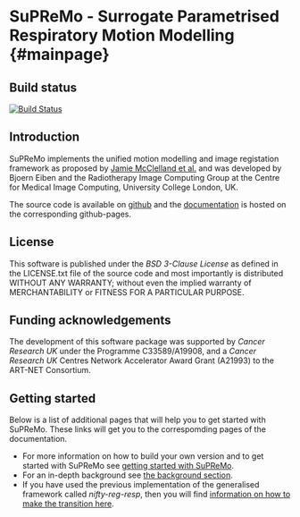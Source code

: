 # SuPReMo - Surrogate Parametrised Respiratory Motion Modelling    {#mainpage}

## Build status
[![Build Status](https://travis-ci.com/UCL/SuPReMo.svg?token=ryYEyvSMfhuCX4W6bRRD&branch=main)](https://travis-ci.com/UCL/SuPReMo)

## Introduction 

SuPReMo implements the unified motion modelling and image registation 
framework as proposed by [Jamie McClelland et al.](https://doi.org/10.1088/1361-6560/aa6070) and 
was developed by Bjoern Eiben  and the Radiotherapy Image Computing Group at the Centre for Medical Image Computing, 
University College London, UK. 

The source code is available on [github](https://github.com/UCL/SuPReMo) and the [documentation](https://github-pages.ucl.ac.uk/SuPReMo/) is 
hosted on the corresponding github-pages.


## License

This software is published under the *BSD 3-Clause License* as defined in the LICENSE.txt file of 
the source code and most importantly is distributed WITHOUT ANY WARRANTY; without even 
the implied warranty of MERCHANTABILITY or FITNESS FOR A PARTICULAR PURPOSE.                     


## Funding acknowledgements

The development of this software package was supported by *Cancer Research UK* under the Programme C33589/A19908, 
and a *Cancer Research UK* Centres Network Accelerator Award Grant (A21993) to the ART-NET Consortium. 


## Getting started

Below is a list of additional pages that will help you to get started with SuPReMo. These links will get you to the correspomding pages
of the documentation. 


* For more information on how to build your own version and to get started with SuPReMo 
see [getting started with SuPReMo](https://github-pages.ucl.ac.uk/SuPReMo/gettingstarted.html).
* For an in-depth background  see [the background section](https://github-pages.ucl.ac.uk/SuPReMo/background.html). 
* If you have used the previous implementation of the generalised framework called *nifty-reg-resp*, 
then you will find [information on how to make the transition here](https://github-pages.ucl.ac.uk/SuPReMo/transitionfromregresp.html).
